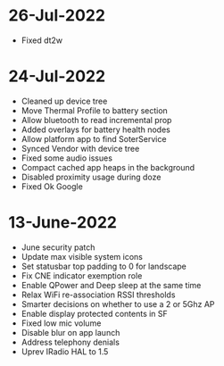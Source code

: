 # 26-Jul-2022
- Fixed dt2w

# 24-Jul-2022
- Cleaned up device tree
- Move Thermal Profile to battery section
- Allow bluetooth to read incremental prop
- Added overlays for battery health nodes
- Allow platform app to find SoterService
- Synced Vendor with device tree
- Fixed some audio issues
- Compact cached app heaps in the background
- Disabled proximity usage during doze
- Fixed Ok Google

# 13-June-2022

- June security patch
- Update max visible system icons
- Set statusbar top padding to 0 for landscape
- Fix CNE indicator exemption role 
- Enable QPower and Deep sleep at the same time 
- Relax WiFi re-association RSSI thresholds
- Smarter decisions on whether to use a 2 or 5Ghz AP
- Enable display protected contents in SF
- Fixed low mic volume
- Disable blur on app launch 
- Address telephony denials
- Uprev IRadio HAL to 1.5
